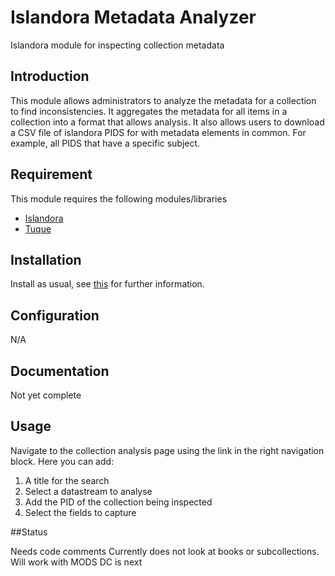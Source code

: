 # Islandora Metadata Analyzer

Islandora module for inspecting collection metadata

## Introduction

This module allows administrators to analyze the metadata for a collection to find inconsistencies.  It aggregates the metadata for all items in a collection into a format that allows analysis.  It also allows users to download a CSV file of islandora PIDS for with metadata elements in common.  For example, all PIDS that have a specific subject.

## Requirement

This module requires the following modules/libraries

* [Islandora](https://github.com/islandora/islandora)
* [Tuque](https://github.com/islandora/tuque)

## Installation

Install as usual, see [this](https://drupal.org/documentation/install/modules-themes/modules-7) for further information.

## Configuration

N/A

## Documentation

Not yet complete

## Usage

Navigate to the collection analysis page using the link in the right navigation block. Here you can add:

1. A title for the search
2. Select a datastream to analyse
3. Add the PID of the collection being inspected
4. Select the fields to capture

##Status

Needs code comments
Currently does not look at books or subcollections.
Will work with MODS DC is next

